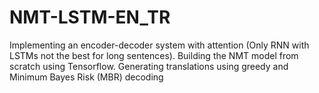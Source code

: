 # NMT-LSTM-EN_TR
Implementing an encoder-decoder system with attention (Only RNN with LSTMs not the best for long sentences). Building the NMT model from scratch using Tensorflow. Generating translations using greedy and Minimum Bayes Risk (MBR) decoding
